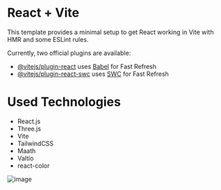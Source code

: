 # React + Vite

This template provides a minimal setup to get React working in Vite with HMR and some ESLint rules.

Currently, two official plugins are available:

- [@vitejs/plugin-react](https://github.com/vitejs/vite-plugin-react/blob/main/packages/plugin-react/README.md) uses [Babel](https://babeljs.io/) for Fast Refresh
- [@vitejs/plugin-react-swc](https://github.com/vitejs/vite-plugin-react-swc) uses [SWC](https://swc.rs/) for Fast Refresh

# Used Technologies

- React.js
- Three.js
- Vite
- TailwindCSS
- Maath
- Valtio
- react-color

![image](https://github.com/burcinismail8/nextjs-threejs-tshirt-app/assets/70316198/40ba6d6c-c7f9-46af-ba49-eb9261152dc7)
